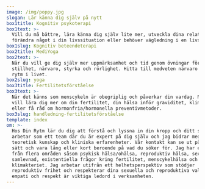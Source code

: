 ```yaml
---
image: /img/poppy.jpg
slogan: Lär känna dig själv på nytt
box1title: Kognitiv psykoterapi
box1text: >-
  Vill du må bättre, lära känna dig själv lite mer, utveckla dina relationer,
  förändra något i din livssituation eller behöver vägledning i en livskris.
box1slug: Kognitiv beteendeterapi
box2title: MediYoga
box2text: >-
  När du vill ge dig själv mer uppmärksamhet och tid genom övningar för
  stillhet, närvaro, styrka och rörlighet. Hitta till medveten närvaro och din
  rytm i livet.
box2slug: yoga
box3title: Fertilitetsförståelse
box3text: >-
  När det känns som menscykeln är obegriplig och påverkar din vardag. När du
  vill lära dig mer om din fertilitet, din hälsa inför graviditet, klimakteriet
  eller få råd om hormonfria/hormonella preventivmetoder.
box3slug: handledning-fertilitetsförståelse
template: index
om: >-
  Hos Din Rytm lär du dig att förstå och lyssna in din kropp och ditt sinne. Vi
  arbetar som ett team där du är expert på dig själv och jag bidrar med
  teoretisk kunskap och kliniska erfarenheter. Vår kontakt kan se ut på olika
  sätt och vara lång eller kort beroende på vad du söker för. Jag har erfarenhet
  från flera områden såsom psykisk hälsa/ohälsa, reproduktiv hälsa, sex- och
  samlevnad, existentiella frågor kring fertilitet, menscykelhälsa och hälsa i
  klimakteriet. Jag arbetar utifrån ett helhetsperspektiv som stödjer
  reproduktiv frihet och respekterar dina sexuella och reproduktiva val. Värme,
  empati och respekt är viktiga ledord i verksamheten.
---
```

